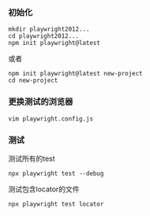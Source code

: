 ### 初始化

```
mkdir playwright2012...
cd playwright2012...
npm init playwright@latest

```

或者

```
npm init playwright@latest new-project
cd new-project

```

### 更换测试的浏览器

```
vim playwright.config.js

```

### 测试

测试所有的test

```
npx playwright test --debug

```

测试包含locator的文件
```
npx playwright test locator
```
